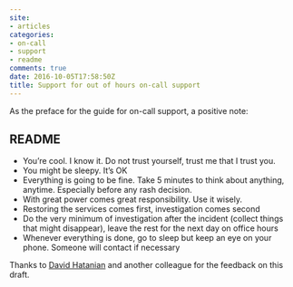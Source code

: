 ```yaml
---
site:
- articles
categories:
- on-call
- support
- readme
comments: true
date: 2016-10-05T17:58:50Z
title: Support for out of hours on-call support
---
```


As the preface for the guide for on-call support, a positive note:

## README

  * You’re cool. I know it. Do not trust yourself, trust me that I trust you.
  * You might be sleepy. It’s OK
  * Everything is going to be fine. Take 5 minutes to think about anything, anytime. Especially before any rash decision.
  * With great power comes great responsibility. Use it wisely.
  * Restoring the services comes first, investigation comes second
  * Do the very minimum of investigation after the incident (collect things that might disappear), leave the rest for the next day on office hours
  * Whenever everything is done, go to sleep but keep an eye on your phone. Someone will contact if necessary

Thanks to [David Hatanian](https://twitter.com/dhatanian) and another colleague for the feedback on this draft.

